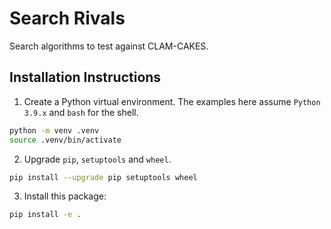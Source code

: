 # Search Rivals

Search algorithms to test against CLAM-CAKES.

## Installation Instructions

1. Create a Python virtual environment. The examples here assume `Python 3.9.x` and `bash` for the shell.

```bash
python -m venv .venv
source .venv/bin/activate
```

2. Upgrade `pip`, `setuptools` and `wheel`.

```bash
pip install --upgrade pip setuptools wheel
```

3. Install this package:

```bash
pip install -e .
```
